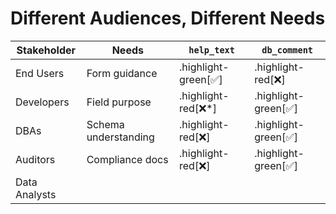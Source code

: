 # Different Audiences, Different Needs

| Stakeholder | Needs | `help_text` | `db_comment` |
|------------|-------|-------------|--------------|
| End Users | Form guidance | .highlight-green[✅] | .highlight-red[❌] |
| Developers | Field purpose | .highlight-red[❌*] | .highlight-green[✅] |
| DBAs | Schema understanding | .highlight-red[❌] | .highlight-green[✅] |
| Auditors | Compliance docs | .highlight-red[❌] | .highlight-green[✅] |
| Data Analysts | &nbsp; | &nbsp; | &nbsp; |
